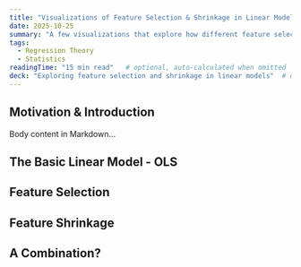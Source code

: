 ```yaml
---
title: "Visualizations of Feature Selection & Shrinkage in Linear Models"
date: 2025-10-25
summary: "A few visualizations that explore how different feature selection and shrinkage methods in linear regression operate using Ordinary Least Squares (OLS) as a baseline. Methods include ridge regression, ridgeless regression, LASSO regression, elastic nets, and best subset / heuristics."
tags:
  - Regression Theory
  - Statistics
readingTime: "15 min read"   # optional, auto-calculated when omitted
deck: "Exploring feature selection and shrinkage in linear models"  # optional
---
```

## Motivation & Introduction
Body content in Markdown…

## The Basic Linear Model - OLS

## Feature Selection

## Feature Shrinkage

## A Combination?

